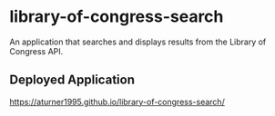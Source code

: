 # library-of-congress-search
An application that searches and displays results from the Library of Congress API.

## Deployed Application
https://aturner1995.github.io/library-of-congress-search/
